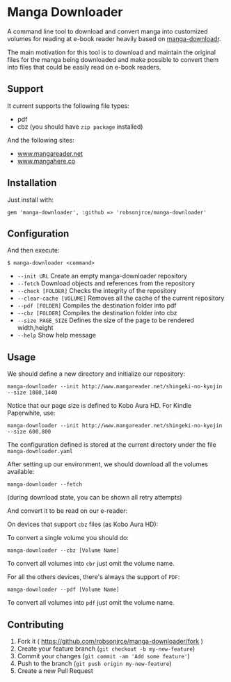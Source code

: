 # Manga Downloader

A command line tool to download and convert manga into customized volumes for reading at e-book reader heavily based on [manga-downloadr](https://github.com/akitaonrails/manga-downloadr).

The main motivation for this tool is to download and maintain the original files for the manga being downloaded and make possible to convert them into files that could be easily read on e-book readers.

## Support

It current supports the following file types:

* pdf
* cbz (you should have `zip package` installed)

And the following sites:

* www.mangareader.net
* www.mangahere.co

## Installation

Just install with:

```
gem 'manga-downloader', :github => 'robsonjrce/manga-downloader'
```

## Configuration

And then execute:

    $ manga-downloader <command>

* `--init URL`                   Create an empty manga-downloader repository
* `--fetch`                      Download objects and references from the repository
* `--check [FOLDER]`             Checks the integrity of the repository
* `--clear-cache [VOLUME]`       Removes all the cache of the current repository
* `--pdf [FOLDER]`               Compiles the destination folder into pdf
* `--cbz [FOLDER]`               Compiles the destination folder into cbz
* `--size PAGE_SIZE`             Defines the size of the page to be rendered width,height
* `--help`                       Show help message

## Usage

We should define a new directory and initialize our repository:

```
manga-downloader --init http://www.mangareader.net/shingeki-no-kyojin --size 1080,1440
```

Notice that our page size is defined to Kobo Aura HD. For Kindle Paperwhite, use:

```
manga-downloader --init http://www.mangareader.net/shingeki-no-kyojin --size 600,800
```

The configuration defined is stored at the current directory under the file `manga-downloader.yaml`

After setting up our environment, we should download all the volumes available:

```
manga-downloader --fetch
```

(during download state, you can be shown all retry attempts)

And convert it to be read on our e-reader:

On devices that support `cbz` files (as Kobo Aura HD):

To convert a single volume you should do:
```
manga-downloader --cbz [Volume Name]
```

To convert all volumes into `cbr` just omit the volume name.

For all the others devices, there's always the support of `PDF`:

```
manga-downloader --pdf [Volume Name]
```

To convert all volumes into `pdf` just omit the volume name.

## Contributing

1. Fork it ( https://github.com/robsonjrce/manga-downloader/fork )
2. Create your feature branch (`git checkout -b my-new-feature`)
3. Commit your changes (`git commit -am 'Add some feature'`)
4. Push to the branch (`git push origin my-new-feature`)
5. Create a new Pull Request
